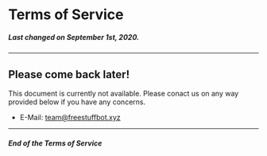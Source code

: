 # Terms of Service

##### Last changed on September 1st, 2020.

---

## Please come back later!

This document is currently not available. Please conact us on any way provided below if you have any concerns.

* E-Mail: [team@freestuffbot.xyz](mailto:team@freestuffbot.xyz)

---

##### End of the Terms of Service
